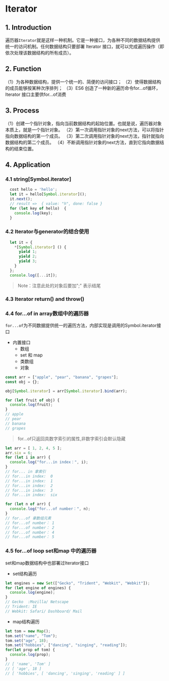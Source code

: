 # Iterator
##  1. Introduction
  遍历器`Iterator`就是这样一种机制。它是一种接口，为各种不同的数据结构提供统一的访问机制。任何数据结构只要部署 Iterator 接口，就可以完成遍历操作（即依次处理该数据结构的所有成员）。
##  2. Function
  （1）为各种数据结构，提供一个统一的、简便的访问接口；
  （2）使得数据结构的成员能够按某种次序排列；
  （3）ES6 创造了一种新的遍历命令for...of循环，Iterator 接口主要供for...of消费
## 3. Process
  （1）创建一个指针对象，指向当前数据结构的起始位置。也就是说，遍历器对象本质上，就是一个指针对象。
  （2）第一次调用指针对象的next方法，可以将指针指向数据结构的第一个成员。
  （3）第二次调用指针对象的next方法，指针就指向数据结构的第二个成员。
  （4）不断调用指针对象的next方法，直到它指向数据结构的结束位置。

## 4. Application
### 4.1 string[Symbol.iterator]
```js
  cost hello = 'hello';
  let it = hello[Symbol.iterator]();
  it.next();
  // result =>  { value: "h", done: false }
  for (let key of hello)  {
    console.log(key);
  }
```

### 4.2 Iterator与generator的结合使用
```js
  let it = {
    *[Symbol.iterator] () {
      yield 1;
      yield 2;
      yield 3;
    }
  };
  console.log([...it]);
```
> Note：注意此处的对象后要加";" 表示结尾

### 4.3 Iterator return() and throw()

### 4.4 for...of in array数组中的遍历器
`for...of`为不同数据提供统一的遍历方法，内部实现是调用的Symbol.iterator接口
- 内置接口
  - 数组
  - set 和 map
  - 类数组
  - 对象
  
```js
const arr = ["apple", "pear", "banana", "grapes"];
const obj = {};

obj[Symbol.iterator] = arr[Symbol.iterator].bind(arr);

for (let fruit of obj) {
  console.log(fruit);
}
// apple
// pear
// banana
// grapes
```

> for...of只返回具数字索引的属性,非数字索引会默认隐藏
```js
let arr = [ 1, 2, 4, 5 ];
arr.six = 6;
for (let i in arr) {
  console.log("for...in index：", i);
}
// for... in 拿索引
// for...in index:  0
// for...in index:  1
// for...in index:  2
// for...in index:  3
// for...in index:  six 

for (let n of arr) {
  console.log("for...of number：", n);
}
// for...of 拿数组元素
// for...of number： 1
// for...of number： 2
// for...of number： 4
// for...of number： 5
```

### 4.5 for...of loop set和map 中的遍历器
set和map数据结构中也部署过Iterator接口
- set结构遍历
```js
let engines = new Set(["Gecko", "Trident", "Webkit", "Webkit"]);
for (let engine of engines) {
  console.log(engine);
}
// Gecko  :Mozilla/ Netscape 
// Trident: IE
// Webkit: Safari/ Dashboard/ Mail 
```

- map结构遍历
```js
let tom = new Map();
tom.set("name", "Tom");
tom.set("age", 18);
tom.set("hobbies", ["dancing", "singing", "reading"]);
for(let prop of tom) {
  console.log(prop);
}
// [ 'name', 'Tom' ]
// [ 'age', 18 ]
// [ 'hobbies', [ 'dancing', 'singing', 'reading' ] ]
```